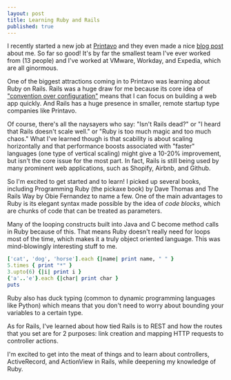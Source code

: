 ```yaml
---
layout: post
title: Learning Ruby and Rails
published: true
---
```

I recently started a new job at [Printavo](https://www.printavo.com/) and they even made a nice [blog post](https://www.printavo.com/blog/welcome-ben-liu-to-printavo) about me. So far so good! It's by far the smallest team I've ever worked from (13 people) and I've worked at VMware, Workday, and Expedia, which are all ginormous.


One of the biggest attractions coming in to Printavo was learning about Ruby on Rails. Rails was a huge draw for me because its core idea of ["convention over configuration"](https://rubyonrails.org/doctrine/) means that I can focus on building a web app quickly. And Rails has a huge presence in smaller, remote startup type companies like Printavo.


Of course, there's all the naysayers who say: "Isn't Rails dead?" or "I heard that Rails doesn't scale well." or "Ruby is too much magic and too much chaos."
What I've learned though is that scability is about scaling horizontally and that performance boosts associated with "faster" languages (one type of vertical scaling) might give a 10-20% improvement, but isn't the core issue for the most part. In fact, Rails is still being used by many prominent web applications, such as Shopify, Airbnb, and Github.


So I'm excited to get started and to learn!
I picked up several books, including Programming Ruby (the pickaxe book) by Dave Thomas and The Rails Way by Obie Fernandez to name a few. One of the main advantages to Ruby is its elegant syntax made possible by the idea of *code blocks*, which are chunks of code that can be treated as parameters.


Many of the looping constructs built into Java and C become method calls in Ruby because of this. That means Ruby doesn't really need for loops most of the time, which makes it a truly object oriented language. This was mind-blowingly interesting stuff to me.
```ruby
['cat', 'dog', 'horse'].each {|name| print name, " " }
5.times { print "*" }
3.upto(6) {|i| print i }
{'a'..'e'}.each {|char| print char }
puts
```


Ruby also has duck typing (common to dynamic programming languages like Python) which means that you don't need to worry about bounding your variables to a certain type.


As for Rails, I've learned about how tied Rails is to REST and how the routes that you set are for 2 purposes: link creation and mapping HTTP requests to controller actions.


I'm excited to get into the meat of things and to learn about controllers, ActiveRecord, and ActionView in Rails, while deepening my knowledge of Ruby.